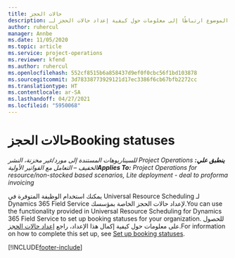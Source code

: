 ```yaml
---
title: حالات الحجز
description: يوفر هذا الموضوع ارتباطًا إلى معلومات حول كيفية إعداد حالات الحجز لـ Project Operations.
author: ruhercul
manager: Annbe
ms.date: 11/05/2020
ms.topic: article
ms.service: project-operations
ms.reviewer: kfend
ms.author: ruhercul
ms.openlocfilehash: 552cf8515b6a858437d9ef0f0cbc56f1bd103878
ms.sourcegitcommit: 3d78338773929121d17ec3386f6cb67bfb2272cc
ms.translationtype: HT
ms.contentlocale: ar-SA
ms.lasthandoff: 04/27/2021
ms.locfileid: "5950068"
---
```

# <a name="booking-statuses"></a><span data-ttu-id="2847c-103">حالات الحجز</span><span class="sxs-lookup"><span data-stu-id="2847c-103">Booking statuses</span></span>

<span data-ttu-id="2847c-104">_**ينطبق علي:** ‏‫Project Operations للسيناريوهات المستندة إلى مورد/غير مخزنة‬، ‏‫النشر الخفيف – التعامل مع الفواتير الأولية‬_</span><span class="sxs-lookup"><span data-stu-id="2847c-104">_**Applies To:** Project Operations for resource/non-stocked based scenarios, Lite deployment - deal to proforma invoicing_</span></span>

<span data-ttu-id="2847c-105">يمكنك استخدام الوظيفة المتوفرة في Universal Resource Scheduling لـ Dynamics 365 Field Service لإعداد حالات الحجز الخاصة بمؤسسك.</span><span class="sxs-lookup"><span data-stu-id="2847c-105">You can use the functionality provided in Universal Resource Scheduling for Dynamics 365 Field Service to set up booking statuses for your organization.</span></span> <span data-ttu-id="2847c-106">للحصول على معلومات حول كيفية إكمال هذا الإعداد، راجع [إعداد حالات الحجز](/dynamics365/field-service/set-up-booking-statuses).</span><span class="sxs-lookup"><span data-stu-id="2847c-106">For information on how to complete this set up, see [Set up booking statuses](/dynamics365/field-service/set-up-booking-statuses).</span></span>


[!INCLUDE[footer-include](../includes/footer-banner.md)]